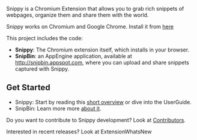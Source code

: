 Snippy is a Chromium Extension that allows you to grab rich  snippets of webpages, organize them and share them with the world.

Snippy works on Chromium and Google Chrome.
Install it from [here](https://chrome.google.com/extensions/detail/maabelkjnhafpphacjecmcnkkmjndjgl)

This project includes the code:
  * **Snippy**: The Chromium extension itself, which installs in your browser.
  * **SnipBin**: an AppEngine application, available at http://snipbin.appspot.com, where you can upload and share snippets captured with Snippy.

## Get Started ##

  * Snippy: Start by reading this [short overview](http://snipbin.appspot.com/extension) or dive into the UserGuide.
  * SnipBin: Learn more more [about it](http://snipbin.appspot.com/about).

Do you want to contribute to Snippy development? Look at [Contributors](Contributors.md).

Interested in recent releases? Look at ExtensionWhatsNew